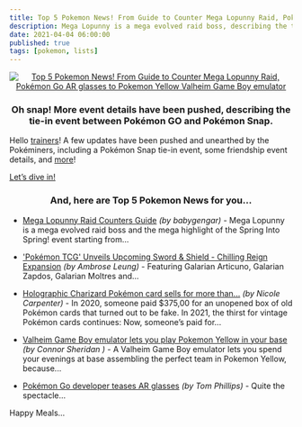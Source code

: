 ```yaml
---
title: Top 5 Pokemon News! From Guide to Counter Mega Lopunny Raid, Pokémon Go AR glasses to Pokemon Yellow Valheim Game Boy emulator
description: Mega Lopunny is a mega evolved raid boss, describing the tie-in event between Pokémon GO and Pokémon Snap, Upcoming Sword & Shield - Chilling Reign Expansion
date: 2021-04-04 06:00:00
published: true
tags: [pokemon, lists]
---
```


<p align="center">
    <a href="/archive" >
        <img src="https://pokemongohub.net/wp-content/uploads/2019/02/go-snapshot-696x392.jpg" alt="Top 5 Pokemon News! From Guide to Counter Mega Lopunny Raid, Pokémon Go AR glasses to Pokemon Yellow Valheim Game Boy emulator" title="Top 5 Pokemon News! From Guide to Counter Mega Lopunny Raid, Pokémon Go AR glasses to Pokemon Yellow Valheim Game Boy emulator"  />
    </a>
</p>

<h3 align="center">
    Oh snap! More event details have been pushed, describing the tie-in event between Pokémon GO and Pokémon Snap.
</h3>

Hello [trainers](/archive)! A few updates have been pushed and unearthed by the Pokéminers, including a Pokémon Snap tie-in event, some friendship event details, and [more](/archive)!

<a href="https://pokemongohub.net/post/news/new-pokemon-snap-celebration-event-discovered-by-pokemon-go-data-miners/" target="_blank">
    Let’s dive in!
</a>

<h3 align="center">
    And, here are Top 5 Pokemon News for you...
</h3>

* [Mega Lopunny Raid Counters Guide](https://pokemongohub.net/post/guide/mega-lopunny-raid-counters-guide/) _(by babygengar)_ - Mega Lopunny is a mega evolved raid boss and the mega highlight of the Spring Into Spring! event starting from...

* ['Pokémon TCG' Unveils Upcoming Sword & Shield - Chilling Reign Expansion](https://hypebeast.com/2021/4/pokemon-tcg-sword-shield-chilling-reign-expansion-news) _(by Ambrose Leung)_ - Featuring Galarian Articuno, Galarian Zapdos, Galarian Moltres and...

* [Holographic Charizard Pokémon card sells for more than...](https://www.polygon.com/22356401/holographic-charizard-ebay-300k-sold-pokemon-cards) _(by Nicole Carpenter)_ - In 2020, someone paid $375,00 for an unopened box of old Pokémon cards that turned out to be fake. In 2021, the thirst for vintage Pokémon cards continues: Now, someone’s paid for...

* [Valheim Game Boy emulator lets you play Pokemon Yellow in your base](https://www.gamesradar.com/valheim-game-boy-emulator-lets-you-play-pokemon-yellow-in-your-base/) _(by Connor Sheridan )_ - A Valheim Game Boy emulator lets you spend your evenings at base assembling the perfect team in Pokemon Yellow, because...

* [Pokémon Go developer teases AR glasses](https://www.eurogamer.net/articles/2021-03-30-pokemon-go-developer-teases-ar-glasses) _(by Tom Phillips)_ - Quite the spectacle...



Happy Meals...